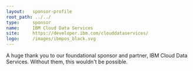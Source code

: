 ```yaml
---
layout:   sponsor-profile
root_path: ../../
type:     sponsor
name:     IBM Cloud Data Services
site:     https://developer.ibm.com/clouddataservices/
logo:     /images/ibmpos_black.svg
---
```


A huge thank you to our foundational sponsor and partner, IBM Cloud Data Services. Without them, this wouldn't be possible.
